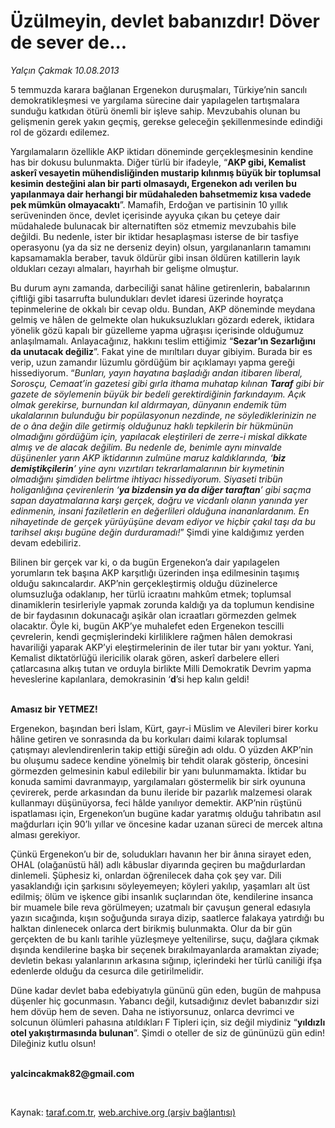 # Üzülmeyin, devlet babanızdır! Döver de sever de...

*Yalçın Çakmak 10.08.2013*

<div class="yazi"><p>5 temmuzda karara bağlanan Ergenekon duruşmaları, Türkiye’nin sancılı demokratikleşmesi ve yargılama sürecine dair yapılagelen tartışmalara sunduğu katkıdan ötürü önemli bir işleve sahip. Mevzubahis olunan bu gelişmenin gerek yakın geçmiş, gerekse geleceğin şekillenmesinde edindiği rol de gözardı edilemez.</p>
<p>Yargılamaların özellikle AKP iktidarı döneminde gerçekleşmesinin kendine has bir dokusu bulunmakta. Diğer türlü bir ifadeyle, “<b>AKP gibi, Kemalist askerî vesayetin mühendisliğinden mustarip kılınmış büyük bir toplumsal kesimin desteğini alan bir parti olmasaydı, Ergenekon adı verilen bu yapılanmaya dair herhangi bir müdahaleden bahsetmemiz kısa vadede pek mümkün olmayacaktı</b>”. Mamafih, Erdoğan ve partisinin 10 yıllık serüveninden önce, devlet içerisinde ayyuka çıkan bu çeteye dair müdahalede bulunacak bir alternatiften söz etmemiz mevzubahis bile değildi. Bu nedenle, ister bir iktidar hesaplaşması isterse de bir tasfiye operasyonu (ya da siz ne derseniz deyin) olsun, yargılananların tamamını kapsamamakla beraber, tavuk öldürür gibi insan öldüren katillerin layık oldukları cezayı almaları, hayırhah bir gelişme olmuştur.</p>
<p>Bu durum aynı zamanda, darbeciliği sanat hâline getirenlerin, babalarının çiftliği gibi tasarrufta bulundukları devlet idaresi üzerinde hoyratça tepinmelerine de okkalı bir cevap oldu. Bundan, AKP döneminde meydana gelmiş ve hâlen de gelmekte olan hukuksuzlukları gözardı ederek, iktidara yönelik gözü kapalı bir güzelleme yapma uğraşısı içerisinde olduğumuz anlaşılmamalı. Anlayacağınız, hakkını teslim ettiğimiz “<b>Sezar’ın Sezarlığını da unutacak değiliz</b>”. Fakat yine de mırıltıları duyar gibiyim. Burada bir es verip, uzun zamandır lüzumlu gördüğüm bir açıklamayı yapma gereği hissediyorum. “<i>Bunları, yayın hayatına başladığı andan itibaren liberal, Sorosçu, Cemaat’in gazetesi gibi gırla ithama muhatap kılınan <b>Taraf</b> gibi bir gazete de söylemenin büyük bir bedeli gerektirdiğinin farkındayım. Açık olmak gerekirse, burnundan kıl aldırmayan, dünyanın endemik tüm ukalalarının bulunduğu bir popülasyonun nezdinde, ne söylediklerinizin ne de o âna değin dile getirmiş olduğunuz haklı tepkilerin bir hükmünün olmadığını gördüğüm için, yapılacak eleştirileri de zerre-i miskal dikkate almış ve de alacak değilim. Bu nedenle de, benimle aynı minvalde düşünenler yarın AKP iktidarının zulmüne maruz kaldıklarında, ‘<b>biz demiştikçilerin</b>’ yine aynı vızırtıları tekrarlamalarının bir kıymetinin olmadığını şimdiden belirtme ihtiyacı hissediyorum. Siyaseti tribün holiganlığına çevirenlerin ‘<b>ya bizdensin ya da diğer taraftan</b>’ gibi saçma sapan dayatmalarına karşı gerçek, doğru ve vicdanlı olanın yanında yer edinmenin, insani faziletlerin en değerlileri olduğuna inananlardanım. En nihayetinde de gerçek yürüyüşüne devam ediyor ve hiçbir çakıl taşı da bu tarihsel akışı bugüne değin durduramadı!</i>” Şimdi yine kaldığımız yerden devam edebiliriz.</p>
<p>Bilinen bir gerçek var ki, o da bugün Ergenekon’a dair yapılagelen yorumların tek başına AKP karşıtlığı üzerinden inşa edilmesinin taşımış olduğu sakıncalardır. AKP’nin gerçekleştirmiş olduğu düzinelerce olumsuzluğa odaklanıp, her türlü icraatını mahkûm etmek; toplumsal dinamiklerin tesirleriyle yapmak zorunda kaldığı ya da toplumun kendisine de bir faydasının dokunacağı aşikâr olan icraatları görmezden gelmek olacaktır. Öyle ki, bugün AKP’ye muhalefet eden Ergenekon tescilli çevrelerin, kendi geçmişlerindeki kirliliklere rağmen hâlen demokrasi havariliği yaparak AKP’yi eleştirmelerinin de iler tutar bir yanı yoktur. Yani, Kemalist diktatörlüğü ilericilik olarak gören, askerî darbelere elleri çatlarcasına alkış tutan ve orduyla birlikte Milli Demokratik Devrim yapma heveslerine kapılanlara, demokrasinin ‘<b>d</b>’si hep kalın geldi!</p>
<p><b><br/>Amasız bir YETMEZ!</b></p>
<p>Ergenekon, başından beri İslam, Kürt, gayr-i Müslim ve Alevileri birer korku hâline getiren ve sonrasında da bu korkuları daimi kılarak toplumsal çatışmayı alevlendirenlerin takip ettiği süreğin adı oldu. O yüzden AKP’nin bu oluşumu sadece kendine yönelmiş bir tehdit olarak gösterip, öncesini görmezden gelmesinin kabul edilebilir bir yanı bulunmamakta. İktidar bu konuda samimi davranmayıp, yargılamaları göstermelik bir sirk oyununa çevirerek, perde arkasından da bunu ileride bir pazarlık malzemesi olarak kullanmayı düşünüyorsa, feci hâlde yanılıyor demektir. AKP’nin rüştünü ispatlaması için, Ergenekon’un bugüne kadar yaratmış olduğu tahribatın asıl mağdurları için 90’lı yıllar ve öncesine kadar uzanan süreci de mercek altına alması gerekiyor. </p>
<p>Çünkü Ergenekon’u bir de, soludukları havanın her bir ânına sirayet eden, OHAL (olağanüstü hâl) adlı kâbuslar diyarında geçiren bu mağdurlardan dinlemeli. Şüphesiz ki, onlardan öğrenilecek daha çok şey var. Dili yasaklandığı için şarkısını söyleyemeyen; köyleri yakılıp, yaşamları alt üst edilmiş; ölüm ve işkence gibi insanlık suçlarından öte, kendilerine insanca bir muamele bile reva görülmeyen; uzatmalı bir çavuşun general edasıyla yazın sıcağında, kışın soğuğunda sıraya dizip, saatlerce falakaya yatırdığı bu halktan dinlenecek onlarca dert birikmiş bulunmakta. Olur da bir gün gerçekten de bu kanlı tarihle yüzleşmeye yeltenilirse, suçu, dağlara çıkmak dışında kendilerine başka bir seçenek bırakılmayanlarda aramaktan ziyade; devletin bekası yalanlarının arkasına sığınıp, içlerindeki her türlü caniliği ifşa edenlerde olduğu da cesurca dile getirilmelidir.</p>
<p>Düne kadar devlet baba edebiyatıyla gününü gün eden, bugün de mahpusa düşenler hiç gocunmasın. Yabancı değil, kutsadığınız devlet babanızdır sizi hem dövüp hem de seven. Daha ne istiyorsunuz, onlarca devrimci ve solcunun ölümleri pahasına atıldıkları F Tipleri için, siz değil miydiniz “<b>yıldızlı otel yakıştırmasında bulunan</b>”. Şimdi o oteller de siz de gününüzü gün edin! Dileğiniz kutlu olsun!</p><b>
<p><br/>yalcincakmak82@gmail.com</p>
<p></p></b> 
</div>

Kaynak: [taraf.com.tr](http://www.taraf.com.tr:80/yalcin-cakmak/makale-uzulmeyin-devlet-babanizdir-dover-de-sever-de.htm), [web.archive.org (arşiv bağlantısı)](http://web.archive.org/web/20130811103840/http://www.taraf.com.tr:80/yalcin-cakmak/makale-uzulmeyin-devlet-babanizdir-dover-de-sever-de.htm)
